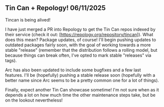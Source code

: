 Tin Can + Repology!                                                   06/11/2025
--------------------------------------------------------------------------------

Tincan is being alived!

I have just merged a PR into Repology to get the Tin Can repos indexed by their
service (check it out: [https://repology.org/repository/tincan]). What does this
mean? Package updates, of course! I'll begin pushing updates to outdated
packages fairly soon, with the goal of working towards a more stable "release"
(remember that the distribution follows a rolling model, but because things can
break often, I've opted to mark stable "releases" via tags).

Arc has also been updated to include some bugfixes and a few last features. I'll
be (hopefully) pushing a stable release soon (hopefully with a better name since
Arc seems to be a pretty common one for a lot of things).

Finally, expect another Tin Can showcase sometime! I'm not sure when as it
depends a lot on how much time the other maintenance steps take, but be on the
lookout nevertheless!
